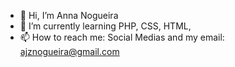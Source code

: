 - 👋 Hi, I’m Anna Nogueira
- 🌱 I’m currently learning PHP, CSS, HTML,
- 📫 How to reach me: Social Medias and my email: ajznogueira@gmail.com

<!---
AnnaNog/AnnaNog is a ✨ special ✨ repository because its `README.md` (this file) appears on your GitHub profile.
You can click the Preview link to take a look at your changes.
--->
